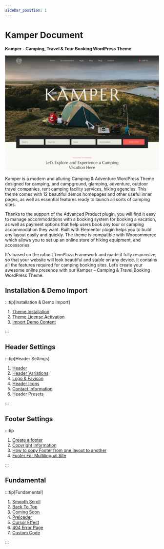 ```yaml
---
sidebar_position: 1
---
```

# Kamper Document

**Kamper - Camping, Travel & Tour Booking WordPress Theme**

![screenshot](./img/screenshot.png)

Kamper is a modern and alluring Camping & Adventure WordPress Theme designed for camping, and campground, glamping, adventure, outdoor travel companies, rent camping facility services, hiking agencies. This theme comes with 12 beautiful demos homepages and other useful inner pages, as well as essential features ready to launch all sorts of camping sites.

Thanks to the support of the Advanced Product plugin, you will find it easy to manage accommodations with a booking system for booking a vacation, as well as payment options that help users book any tour or camping accommodation they want. Built with Elementor plugin helps you to build any layout easily and quickly. The theme is compatible with Woocommerce which allows you to set up an online store of hiking equipment, and accessories.

It's based on the robust TemPlaza Framework and made it fully responsive, so that your website will look beautiful and stable on any device. It contains all the features required for camping booking sites. Let’s create your awesome online presence with our Kamper – Camping & Travel Booking WordPress Theme.


## Installation & Demo Import

:::tip[Installation & Demo Import]

1. [Theme Installation](../../framework/activation-demo-import/theme-installation.md)
2. [Theme License Activation](../../framework/activation-demo-import/theme-activation.md)
3. [Import Demo Content](../../framework/activation-demo-import/import-demo.md)

:::

## Header Settings

:::tip[Header Settings]

1. [Header](../../framework/header/header.md)
2. [Header Variations](../../framework/header/header-variations.md)
3. [Logo & Favicon](../../framework/header/logo-favicon.md)
4. [Header Icons](../../framework/header/header-icon.md)
5. [Contact Information](../../framework/header/contact-information.md)
6. [Header Presets](../../framework/header/header-presets.md)

:::

## Footer Settings

:::tip

1. [Create a footer](../../framework/footer/creat-footer.md)
2. [Copyright Information](../../framework/footer/copyright.md)
3. [How to copy Footer from one layout to another](../../framework/footer/copy-footer.md)
4. [Footer For Multilingual Site](../../framework/footer/footer-multi.md)

:::

## Fundamental

:::tip[Fundamental]

1. [Smooth Scroll](../../framework/fundamentals/smooth-croll.md)
2. [Back To Top](../../framework/fundamentals/backtotop.md)
3. [Coming Soon](../../framework/fundamentals/coming-soon.md)
4. [Preloader](../../framework/fundamentals/preloader.md)
5. [Cursor Effect](../../framework/fundamentals/cursor-effect.md)
6. [404 Error Page](../../framework/fundamentals/error-page.md)
7. [Custom Code](../../framework/fundamentals/custom-code.md)

:::